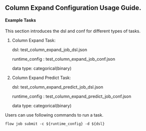 ## Column Expand Configuration Usage Guide.

#### Example Tasks

This section introduces the dsl and conf for different types of tasks.

1. Column Expand Task:

    dsl: test_column_expand_job_dsl.json
    
    runtime_config : test_column_expand_job_conf.json
    
    data type: categorical(binary)

2. Column Expand Predict Task:

    dsl: test_column_expand_predict_job_dsl.json
    
    runtime_config : test_column_expand_predict_job_conf.json
    
    data type: categorical(binary)

Users can use following commands to run a task.

    flow job submit -c ${runtime_config} -d ${dsl}
